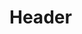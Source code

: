 <!-- TITLE: V1 Notification - Implementation Manual V1.0 -->
<!-- SUBTITLE: A quick summary of V 1 Notification Implementation Manual V1.0 -->

# Header